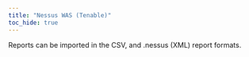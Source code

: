 ```yaml
---
title: "Nessus WAS (Tenable)"
toc_hide: true
---
```

Reports can be imported in the CSV, and .nessus (XML) report formats.
